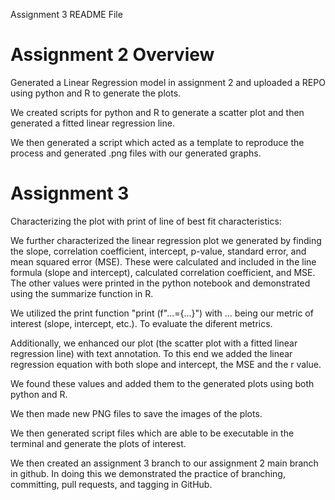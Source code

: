 Assignment 3 README File

# Assignment 2 Overview
Generated a Linear Regression model in assignment 2 and uploaded a REPO using python and R to generate the plots. 


We created scripts for python and R to generate a scatter plot and then generated a fitted linear regression line. 
    
We then generated a script which acted as a template to reproduce the process and generated .png files with our generated graphs. 

# Assignment 3
Characterizing the plot with print of line of best fit characteristics:
    

We further characterized the linear regression plot we generated by finding the slope, correlation coefficient, intercept, p-value, standard error, and mean squared error (MSE). These were calculated and included in the line formula (slope and intercept), calculated correlation coefficient, and MSE. The other values were printed in the python notebook and demonstrated using the summarize function in R.
    
We utilized the print function "print (f"...={...}") with ... being our metric of interest (slope, intercept, etc.). To evaluate the diferent metrics. 
    
Additionally, we enhanced our plot (the scatter plot with a fitted linear regression line) with text annotation.
To this end we added the linear regression equation with both slope and intercept, the MSE and the r value.

We found these values and added them to the generated plots using both python and R.

We then made new PNG files to save the images of the plots.

We then generated script files which are able to be executable in the terminal and generate the plots of interest. 

We then created an assignment 3 branch to our assignment 2 main branch in github. In doing this we demonstrated the practice of branching, committing, pull requests, and tagging in GitHub. 

        
